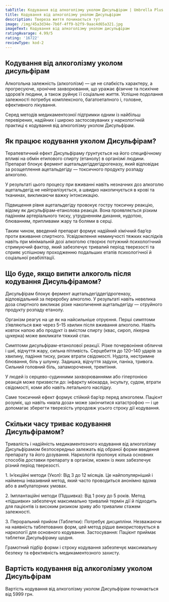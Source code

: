 ```yaml
---
tabTitle: Кодування від алкоголізму уколом Дисульфірам | Umbrella Plus | Від 5999 грн
title: Кодування від алкоголізму уколом Дисульфірам
description: Твереза ​​життя починається тут
image: /img/45a3d34e-7b6f-4ff9-b2f9-9aac4d65a321.jpg
imageText: Кодування від алкоголізму уколом дисульфірам
ratingAvarage: 4.99/5
rating: '16722'
reviewType: kod-2
---
```


## Кодування від алкоголізму уколом дисульфірам

Алкогольна залежність (алкоголізм) — це не слабкість характеру, а прогресуюче, хронічне захворювання, що уражає фізичне та психічне здоров’я людини, а також руйнує її соціальне життя. Успішне подолання залежності потребує комплексного, багатоетапного і, головне, ефективного лікування.

Серед методів медикаментозної підтримки одним із найбільш перевірених, надійних і широко застосовуваних у наркологічній практиці є кодування від алкоголізму уколом Дисульфірам.

## Як працює кодування уколом Дисульфірам?

Терапевтичний ефект Дисульфіраму ґрунтується на його специфічному впливі на обмін етилового спирту (етанолу) в організмі людини. Препарат блокує фермент ацетальдегіддегідрогеназу, який відповідає за розщеплення ацетальдегіду — токсичного продукту розпаду алкоголю.

У результаті цього процесу при вживанні навіть незначних доз алкоголю ацетальдегід не нейтралізується, а швидко накопичується в крові та тканинах, викликаючи важку інтоксикацію.

Підвищення рівня ацетальдегіду провокує гостру токсичну реакцію, відому як дисульфірам-етанолова реакція. Вона проявляється різким падінням артеріального тиску, утрудненням дихання, нудотою, блюванням, припливами жару та болями в серці.

Таким чином, введений препарат формує надійний хімічний бар’єр проти вживання спиртного. Усвідомлення неминучості тяжких наслідків навіть при мінімальній дозі алкоголю створює потужний психологічний стримуючий фактор, який забезпечує тривалий період тверезості та сприяє успішному проходженню подальших етапів психологічної й соціальної реабілітації.

## Що буде, якщо випити алкоголь після кодування Дисульфірамом?

Дисульфірам блокує фермент ацетальдегіддегідрогеназу, відповідальний за переробку алкоголю. У результаті навіть невелика доза спиртного викликає різке накопичення ацетальдегіду — отруйного продукту розпаду етанолу.

Організм реагує на це як на найсильніше отруєння. Перші симптоми з’являються вже через 5–15 хвилин після вживання алкоголю. Навіть ковток напою або продукт із вмістом спирту (квас, сироп, лікерна цукерка) може викликати тяжкий стан.

Симптоми дисульфірам-етанолової реакції. Різке почервоніння обличчя і шиї, відчуття жару, сильна пітливість. Серцебиття до 120–140 ударів за хвилину, падіння тиску, ризик втрати свідомості. Нудота, нестримне блювання, біль у шлунку. Задишка, відчуття задухи, паніка, тривога. Сильний головний біль, запаморочення, тремтіння.

У людей із серцево-судинними захворюваннями або гіпертонією реакція може призвести до: інфаркту міокарда, інсульту, судом, втрати свідомості, коми або навіть летального наслідку.

Саме токсичний ефект формує стійкий бар’єр перед алкоголем. Пацієнт розуміє, що навіть «мала доза» може закінчитися катастрофою — і це допомагає зберегти тверезість упродовж усього строку дії кодування.

## Скільки часу триває кодування Дисульфірамом?

Тривалість і надійність медикаментозного кодування від алкоголізму Дисульфірамом безпосередньо залежать від обраної форми введення препарату та його дозування. Наркологія пропонує кілька основних способів доставки препарату в організм, кожен із яких забезпечує різний період тверезості.

1\. Ін’єкційні методи (Укол): Від 3 до 12 місяців. Це найпопулярніший і найменш інвазивний метод, який часто проводиться анонімно вдома або в амбулаторних умовах.

2\. Імплантаційні методи (Підшивка): Від 1 року до 5 років. Метод «підшивки» забезпечує максимально тривалий термін дії й підходить для пацієнтів із високим ризиком зриву або тривалим стажем залежності.

3\. Пероральний прийом (Таблетки): Потребує дисципліни. Незважаючи на наявність таблетованих форм, цей метод рідше використовується в наркології для основного кодування. Застосування: Пацієнт приймає таблетки Дисульфіраму щодня.

Грамотний підбір форми і строку кодування забезпечує максимальну безпеку та ефективність медикаментозного захисту.

## Вартість кодування від алкоголізму уколом Дисульфірам

Вартість кодування від алкоголізму уколом Дисульфірам починається від 5999 грн.
